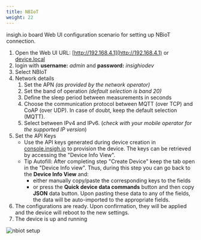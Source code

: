 ```yaml
---
title: NBIoT
weight: 22
---
```


insigh.io board Web UI configuration scenario for setting up NBioT connection.

1. Open the Web UI URL: [http://192.168.4.1](http://192.168.4.1) or [device.local](http://device.local)
1. login with **username:** _admin_ and **password:** _insighiodev_
1. Select NBIoT
1. Network details
   1. Set the APN _(as provided by the network operator)_
   1. Set the band of operation _(default selection is band 20)_
   1. Define the sleep period between measurements in seconds
   1. Choose the communication protocol between MQTT (over TCP) and CoAP (over UDP). In case of doubt, keep the default selection (MQTT).
   1. Select between IPv4 and IPv6. (_check with your mobile operator for the supported IP version_)
1. Set the API Keys
   - Use the API keys generated during device creation in [console.insigh.io](https://console.insigh.io/devices/list) to provision the device. The keys can be retrieved by accessing the "Device Info View".
   - Tip Autofill: After completing step "Create Device" keep the tab open in the "Device Info view". Thus, during this step you can go back to the **Device Info View** and:
     - either manually copy/paste the corresponding keys to the fields
     - or press the **Quick device data commands** button and then copy **JSON** data button. Upon pasting these data to any of the fields, the data will be auto-imported to the appropriate fields.
1. The configurations are ready. Upon confirmation, they will be applied and the device will reboot to the new settings.
1. The device is up and running

![nbiot setup](/images/webui-nbiot.gif?width=50pc)

